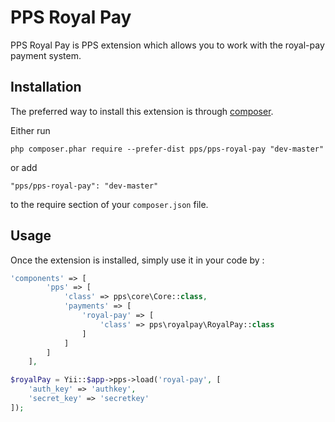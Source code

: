 PPS Royal Pay
====
PPS Royal Pay is PPS extension which allows you to work with the royal-pay payment system.

Installation
------------

The preferred way to install this extension is through [composer](http://getcomposer.org/download/).

Either run

```
php composer.phar require --prefer-dist pps/pps-royal-pay "dev-master"
```

or add

```
"pps/pps-royal-pay": "dev-master"
```

to the require section of your `composer.json` file.


Usage
-----

Once the extension is installed, simply use it in your code by  :

```php
'components' => [
        'pps' => [
            'class' => pps\core\Core::class,
            'payments' => [
                'royal-pay' => [
                    'class' => pps\royalpay\RoyalPay::class
                ]
            ]
        ]
    ],
```

```php
$royalPay = Yii::$app->pps->load('royal-pay', [
    'auth_key' => 'authkey',
    'secret_key' => 'secretkey'
]);
```